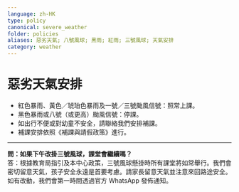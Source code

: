 ```yaml
---
language: zh-HK
type: policy
canonical: severe_weather
folder: policies
aliases: 惡劣天氣; 八號風球; 黑雨; 紅雨; 三號風球; 天氣安排
category: weather
---
```

# 惡劣天氣安排

- 紅色暴雨、黃色／琥珀色暴雨及一號／三號颱風信號：照常上課。  
- 黑色暴雨或八號（或更高）颱風信號：停課。  
- 如出行不便或對幼童不安全，請聯絡我們安排補課。  
- 補課安排依照《補課與請假政策》進行。

---

**問：如果下午改掛三號風球，課堂會繼續嗎？**  
答：根據教育局指引及本中心政策，三號風球懸掛時所有課堂將如常舉行。我們會密切留意天氣，孩子安全永遠是首要考慮。請家長留意天氣並注意來回路途安全。如有改動，我們會第一時間透過官方 WhatsApp 發佈通知。